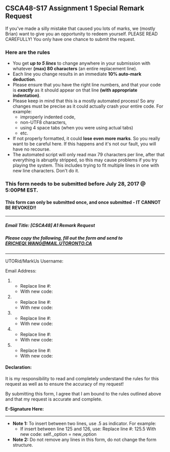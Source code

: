 CSCA48-S17 Assignment 1 Special Remark Request
---------------
If you've made a silly mistake that caused you lots of marks, we (mostly Brian) want to give you an opportunity to redeem yourself.
PLEASE READ CAREFULLY! You only have one chance to submit the request.

### Here are the rules
+ You get _**up to 5 lines**_ to change anywhere in your submission with whatever **(max) 80 characters** (an entire replacement line). 
+ Each line you change results in an immediate **10% auto-mark deduction**.
+ Please ensure that you have the right line numbers, and that your code is _**exactly**_ as it should appear on that line **(with appropriate indentation)**.
+ Please keep in mind that this is a mostly automated process! So any changes must be precise as it could actually crash your entire code. For example:
    + improperly indented code, 
    + non-UTF8 characters,
    + using 4 space tabs (when you were using actual tabs)
    + etc.
+ If not properly formatted, it could **lose even more marks**. So you really want to be careful here. If this happens and it's not our fault, you will have no recourse.
+ The automated script will only read max 79 characters per line, after that everything is abruptly stripped, so this may cause problems if you try playing the system. This includes trying to fit multiple lines in one with new line characters. Don't do it.

### This form needs to be submitted before July 28, 2017 @ 5:00PM EST.

#### This form can only be submitted once, and once submitted - IT CANNOT BE REVOKED!!

---------------

##### Email Title: [CSCA48] A1 Remark Request
##### Please copy the following, fill out the form and send to ERICHEQI.WANG@MAIL.UTORONTO.CA

---------------

UTORid/MarkUs Username:

Email Address:

1.
    + Replace line #:
    + With new code:

2.
    + Replace line #:
    + With new code:

3.
    + Replace line #:
    + With new code:

4.
    + Replace line #:
    + With new code:

5.
    + Replace line #:
    + With new code:

#### Declaration:
It is my responsibility to read and completely understand the rules for this request as well as to ensure the accuracy of my request!

By submitting this form, I agree that I am bound to the rules outlined above and that my request is accurate and complete.

**E-Signature Here:** 

---------------

+ **Note 1:** To insert between two lines, use .5 as indicator. For example:
    + If insert between line 125 and 126, use:
        Replace line #: 125.5
        With new code:        self._option = new_option
+ **Note 2:** Do not remove any lines in this form, do not change the form structure.
